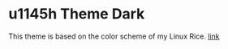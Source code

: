 # u1145h Theme Dark
This theme is based on the color scheme of my Linux Rice. [link](https://github.com/u1145h/dotfiles)